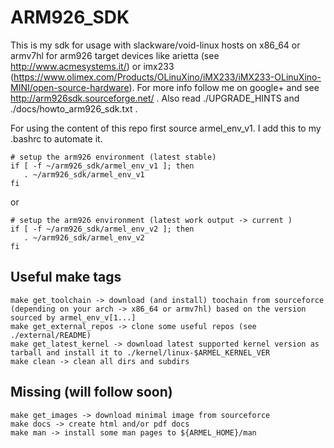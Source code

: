 ARM926_SDK
=========

This is my sdk for usage with slackware/void-linux hosts on x86_64 or armv7hl for arm926 target devices like arietta (see http://www.acmesystems.it/) or imx233 (https://www.olimex.com/Products/OLinuXino/iMX233/iMX233-OLinuXino-MINI/open-source-hardware). For more info follow me on google+ and see http://arm926sdk.sourceforge.net/ . Also read ./UPGRADE_HINTS and ./docs/howto_arm926_sdk.txt .


For using the content of this repo first source armel_env_v1. I add this to my .bashrc to automate it.


    # setup the arm926 environment (latest stable)
    if [ -f ~/arm926_sdk/armel_env_v1 ]; then
       . ~/arm926_sdk/armel_env_v1 
    fi

or

    # setup the arm926 environment (latest work output -> current )
    if [ -f ~/arm926_sdk/armel_env_v2 ]; then
       . ~/arm926_sdk/armel_env_v2 
    fi


Useful make tags
-------------------

	make get_toolchain -> download (and install) toochain from sourceforce (depending on your arch -> x86_64 or armv7hl) based on the version sourced by armel_env_v[1...] 
	make get_external_repos -> clone some useful repos (see ./external/README)
	make get_latest_kernel -> download latest supported kernel version as tarball and install it to ./kernel/linux-$ARMEL_KERNEL_VER
	make clean -> clean all dirs and subdirs


Missing (will follow soon)
-------------
	make get_images -> download minimal image from sourceforce
	make docs -> create html and/or pdf docs
	make man -> install some man pages to ${ARMEL_HOME}/man